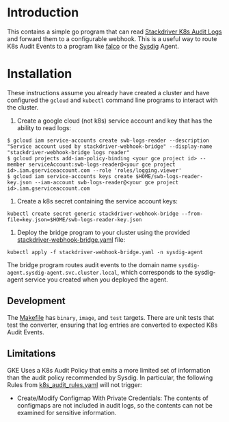 # Introduction

This contains a simple go program that can read [Stackdriver K8s Audit Logs](https://cloud.google.com/kubernetes-engine/docs/how-to/audit-logging) and forward them to a configurable webhook. This is a useful way to route K8s Audit Events to a program like [falco](https://github.com/falcosecurity/falco) or the [Sysdig](https://sysdig.com/) Agent.

# Installation

These instructions assume you already have created a cluster and have configured the `gcloud` and `kubectl` command line programs to interact with the cluster.

1. Create a google cloud (not k8s) service account and key that has the ability to read logs:

 ```
 $ gcloud iam service-accounts create swb-logs-reader --description "Service account used by stackdriver-webhook-bridge" --display-name "stackdriver-webhook-bridge logs reader"
 $ gcloud projects add-iam-policy-binding <your gce project id> --member serviceAccount:swb-logs-reader@<your gce project id>.iam.gserviceaccount.com --role 'roles/logging.viewer'
 $ gcloud iam service-accounts keys create $HOME/swb-logs-reader-key.json --iam-account swb-logs-reader@<your gce project id>.iam.gserviceaccount.com
 ```

1. Create a k8s secret containing the service account keys:

 ```
 kubectl create secret generic stackdriver-webhook-bridge --from-file=key.json=$HOME/swb-logs-reader-key.json
 ```

1. Deploy the bridge program to your cluster using the provided [stackdriver-webhook-bridge.yaml](./stackdriver-webhook-bridge.yaml) file:

 ```
 kubectl apply -f stackdriver-webhook-bridge.yaml -n sysdig-agent
 ```

The bridge program routes audit events to the domain name `sysdig-agent.sysdig-agent.svc.cluster.local`, which corresponds to the sysdig-agent service you created when you deployed the agent.

## Development

The [Makefile](./Makefile) has `binary`, `image`, and `test` targets. There are unit tests that test the converter, ensuring that log entries are converted to expected K8s Audit Events.

## Limitations

GKE Uses a K8s Audit Policy that emits a more limited set of information than the audit policy recommended by Sysdig. In particular, the following Rules from [k8s_audit_rules.yaml](https://github.com/falcosecurity/falco/blob/dev/rules/k8s_audit_rules.yaml) will not trigger:
* Create/Modify Configmap With Private Credentials: The contents of configmaps are not included in audit logs, so the contents can not be examined for sensitive information.
